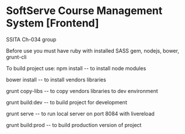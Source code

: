 SoftServe Course Management System [Frontend]
======
SSITA Ch-034 group

Before use you must have ruby with installed SASS gem, nodejs, bower, grunt-cli

To build project use:
npm install -- to install node modules

bower install -- to install vendors libraries

grunt copy-libs -- to copy vendors libraries to dev environment

grunt build:dev -- to build project for development

grunt serve -- to run local server on port 8084 with livereload

grunt build:prod -- to build production version of project